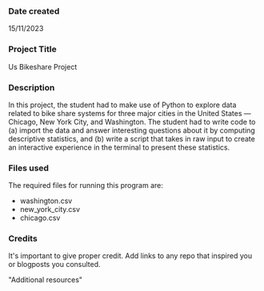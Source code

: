 ### Date created
15/11/2023

### Project Title
Us Bikeshare Project

### Description
In this project, the student had to make use of Python to explore data related to bike share systems for three major cities in the United States — Chicago, New York City, and Washington. The student had to write code to (a) import the data and answer interesting questions about it by computing descriptive statistics, and (b) write a script that takes in raw input to create an interactive experience in the terminal to present these statistics.

### Files used
The required files for running this program are: 

* washington.csv
* new_york_city.csv
* chicago.csv


### Credits
It's important to give proper credit. Add links to any repo that inspired you or blogposts you consulted.

"Additional resources" 

